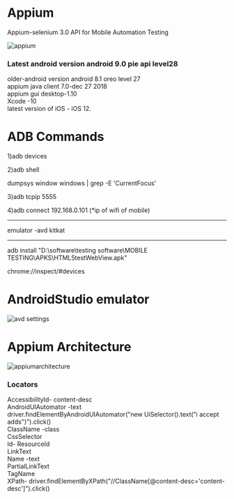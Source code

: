 # Appium
Appium-selenium 3.0 API for Mobile Automation Testing

![appium](https://user-images.githubusercontent.com/24494133/42090141-d006b1c2-7bbd-11e8-9647-b751c9f7c986.png)

### Latest android version android 9.0 pie api level28
older-android version android 8.1 oreo level 27 </br>
appium java client 7.0-dec 27 2018 </br>
appium gui desktop-1.10 </br>
Xcode -10 </br>
latest version of iOS - iOS 12. </br>
# ADB Commands
1)adb devices

2)adb shell

dumpsys window windows | grep -E 'CurrentFocus'

3)adb tcpip 5555

4)adb connect 192.168.0.101
(*ip of wifi of mobile) 



--------------------------------------------

emulator -avd kitkat



--------------------------------------------



adb install "D:\software\testing software\MOBILE TESTING\APKS\HTML5testWebView.apk"

chrome://inspect/#devices

# AndroidStudio emulator
![avd settings](https://user-images.githubusercontent.com/24494133/42304144-68bd9b46-8042-11e8-99a6-5cd42b342882.PNG)
# Appium Architecture
![appiumarchitecture](https://user-images.githubusercontent.com/24494133/43879019-8efea5be-9bbf-11e8-9264-dcef7e7fab1e.png)

### Locators
AccessibilityId- content-desc </br>
AndroidUIAutomator -text </br>
driver.findElementByAndroidUIAutomator("new UiSelector().text(\"i accept adds\")").click() </br>
ClassName -class </br>
CssSelector </br>
Id- ResourceId  </br>
LinkText </br>
Name -text</br>
PartialLinkText </br>
TagName </br>
XPath- driver.findElementByXPath("//ClassName[@content-desc='content-desc']").click()

